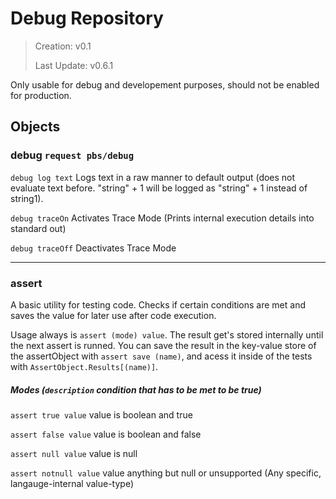 # Debug Repository

> Creation: v0.1
> 
> Last Update: v0.6.1

Only usable for debug and developement purposes, should not be enabled for production.

## Objects

### debug `request pbs/debug`

 `debug log text` Logs text in a raw manner to default output (does not evaluate text before. "string" + 1 will be logged as "string" + 1 instead of string1).

`debug traceOn` Activates Trace Mode (Prints internal execution details into standard out)

`debug traceOff` Deactivates Trace Mode

---------

### assert

A basic utility for testing code. Checks if certain conditions are met and saves the value for later use after code execution.

Usage always is `assert (mode) value`. The result get's stored internally until the next assert is runned. You can save the result in the key-value store of the assertObject with `assert save (name)`, and acess it inside of the tests with `AssertObject.Results[(name)]`.

##### Modes (`description` condition that has to be met to be true)

`assert true value` value is boolean and true

`assert false value` value is boolean and false

`assert null value` value is null

`assert notnull value` value anything but null or unsupported (Any specific, langauge-internal value-type)
